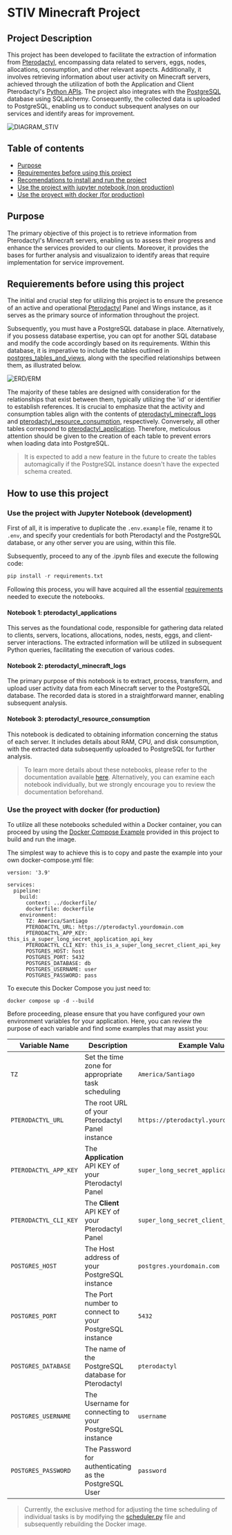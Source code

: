 # STIV Minecraft Project

## Project Description

This project has been developed to facilitate the extraction of information from [Pterodactyl](https://pterodactyl.io), encompassing data related to servers, eggs, nodes, allocations, consumption, and other relevant aspects. Additionally, it involves retrieving information about user activity on Minecraft servers, achieved through the utilization of both the Application and Client Pterodactyl's [Python APIs](https://github.com/iamkubi/pydactyl). The project also integrates with the [PostgreSQL](https://www.postgresql.org) database using SQLalchemy. Consequently, the collected data is uploaded to PostgreSQL, enabling us to conduct subsequent analyses on our services and identify areas for improvement.

![DIAGRAM_STIV](images/Diagram_STIV.png)

## Table of contents
* [Purpose](#purpose)
* [Requirementes before using this project](#requierements-before-using-this-project)
* [Recomendations to install and run the project](#recomendations-to-install-and-run-the-project)
* [Use the project with jupyter notebook (non production)](#use-the-project-with-jupyter-notebook-non-production)
* [Use the proyect with docker (for production)](#use-the-proyect-with-docker-for-production)

## Purpose

The primary objective of this project is to retrieve information from Pterodactyl's Minecraft servers, enabling us to assess their progress and enhance the services provided to our clients. Moreover, it provides the bases for further analysis and visualizaion to identify areas that require implementation for service improvement.

## Requierements before using this project

The initial and crucial step for utilizing this project is to ensure the presence of an active and operational [Pterodactyl](https://pterodactyl.io) Panel and Wings instance, as it serves as the primary source of information throughout the project.

Subsequently, you must have a PostgreSQL database in place. Alternatively, if you possess database expertise, you can opt for another SQL database and modify the code accordingly based on its requirements. Within this database, it is imperative to include the tables outlined in [postgres_tables_and_views](/postgres_tables_and_views), along with the specified relationships between them, as illustrated below.

![ERD/ERM](images/ERD_pterodactyl.jpg)

The majority of these tables are designed with consideration for the relationships that exist between them, typically utilizing the 'id' or identifier to establish references. It is crucial to emphasize that the activity and consumption tables align with the contents of [pterodactyl_minecraft_logs](/development_notebook/pterodactyl_minecraft_logs.ipynb) and [pterodactyl_resource_consumption](/development_notebook/pterodactyl_resource_consumption.ipynb), respectively. Conversely, all other tables correspond to [pterodactyl_application](/development_notebook/pterodactyl_application.ipynb). Therefore, meticulous attention should be given to the creation of each table to prevent errors when loading data into PostgreSQL.

> It is expected to add a new feature in the future to create the tables automagically if the PostgreSQL instance doesn't have the expected schema created.

## How to use this project

### Use the project with Jupyter Notebook (development)

First of all, it is imperative to duplicate the `.env.example` file, rename it to `.env`, and specify your credentials for both Pterodactyl and the PostgreSQL database, or any other server you are using, within this file.

Subsequently, proceed to any of the .ipynb files and execute the following code:

```python
pip install -r requirements.txt
```

Following this process, you will have acquired all the essential [requirements](/development_notebook/requirements.txt) needed to execute the notebooks.

#### Notebook 1: pterodactyl_applications

This serves as the foundational code, responsible for gathering data related to clients, servers, locations, allocations, nodes, nests, eggs, and client-server interactions. The extracted information will be utilized in subsequent Python queries, facilitating the execution of various codes.

#### Notebook 2: pterodactyl_minecraft_logs

The primary purpose of this notebook is to extract, process, transform, and upload user activity data from each Minecraft server to the PostgreSQL database. The recorded data is stored in a straightforward manner, enabling subsequent analysis.

#### Notebook 3: pterodactyl_resource_consumption

This notebook is dedicated to obtaining information concerning the status of each server. It includes details about RAM, CPU, and disk consumption, with the extracted data subsequently uploaded to PostgreSQL for further analysis.

> To learn more details about these notebooks, please refer to the documentation available [here](/development_notebook). Alternatively, you can examine each notebook individually, but we strongly encourage you to review the documentation beforehand.

### Use the proyect with docker (for production)
To utilize all these notebooks scheduled within a Docker container, you can proceed by using the [Docker Compose Example](dockercompose/docker-compose.example.yml) provided in this project to build and run the image.

The simplest way to achieve this is to copy and paste the example into your own docker-compose.yml file:

```
version: '3.9'

services:
  pipeline:
    build:
      context: ../dockerfile/
      dockerfile: dockerfile
    environment:
      TZ: America/Santiago
      PTERODACTYL_URL: https://pterodactyl.yourdomain.com
      PTERODACTYL_APP_KEY: this_is_a_super_long_secret_application_api_key
      PTERODACTYL_CLI_KEY: this_is_a_super_long_secret_client_api_key
      POSTGRES_HOST: host
      POSTGRES_PORT: 5432
      POSTGRES_DATABASE: db
      POSTGRES_USERNAME: user
      POSTGRES_PASSWORD: pass
```

To execute this Docker Compose you just need to:

```
docker compose up -d --build
```

Before proceeding, please ensure that you have configured your own environment variables for your application. Here, you can review the purpose of each variable and find some examples that may assist you:

| Variable Name     | Description                             | Example Value        |
|-------------------|-----------------------------------------|----------------------|
| `TZ` | Set the time zone for appropriate task scheduling | `America/Santiago` |
| `PTERODACTYL_URL` | The root URL of your Pterodactyl Panel instance | `https://pterodactyl.yourdomain.com` |
| `PTERODACTYL_APP_KEY` | The **Application** API KEY of your Pterodactyl Panel | `super_long_secret_application_api_key` |
| `PTERODACTYL_CLI_KEY` | The **Client** API KEY of your Pterodactyl Panel | `super_long_secret_client_api_key` |
| `POSTGRES_HOST` | The Host address of your PostgreSQL instance | `postgres.yourdomain.com` |
| `POSTGRES_PORT` | The Port number to connect to your PostgreSQL instance | `5432` |
| `POSTGRES_DATABASE` | The name of the PostgreSQL database for Pterodactyl | `pterodactyl` |
| `POSTGRES_USERNAME` | The Username for connecting to your PostgreSQL instance | `username` |
| `POSTGRES_PASSWORD` | The Password for authenticating as the PostgreSQL User | `password` |

> Currently, the exclusive method for adjusting the time scheduling of individual tasks is by modifying the [scheduler.py](dockerfile/scheduler.py) file and subsequently rebuilding the Docker image.